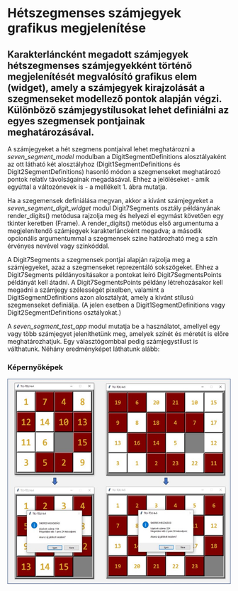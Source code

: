 # Hétszegmenses számjegyek grafikus megjelenítése
## Karakterláncként megadott számjegyek hétszegmenses számjegyekként történő megjelenítését megvalósító grafikus elem (widget), amely a számjegyek kirajzolását a szegmenseket modellező pontok alapján végzi. Különböző számjegystílusokat lehet definiálni az egyes szegmensek pontjainak meghatározásával. 
A számjegyeket a hét szegmens pontjaival lehet meghatározni a *seven_segment_model* modulban a DigitSegmentDefinitions alosztályaként az ott látható két alosztályhoz (Digit1SegmentDefinitions és Digit2SegmentDefinitions) hasonló módon a szegmenseket meghatározó pontok relatív távolságainak megadásával. Ehhez a jelöléseket - amik egyúttal a változónevek is - a mellékelt 1. ábra mutatja.

Ha a szegemensek definiálása megvan, akkor a kívánt számjegyeket a *seven_segment_digit_widget* modul Digit7Segments osztály példányának render_digits() metódusa rajzolja meg és helyezi el egymást követően egy tkinter keretben (Frame). A render_digits() metódus első argumentuma a megjelenítendő számjegyek karakterláncként megadva; a második opcionális argumentummal a szegmensek színe határozható meg a szín érvényes nevével vagy színkóddal.

A Digit7Segments a szegmensek pontjai alapján rajzolja meg a számjegyeket, azaz a szegmenseket reprezentáló sokszögeket. Ehhez a Digit7Segments példányosításakor a pontokat leíró Digit7SegmentsPoints példányát kell átadni. A Digit7SegmentsPoints példány létrehozásakor kell megadni a számjegy szélességét pixelben, valamint a DigitSegmentDefinitions azon alosztályát, amely a kívánt stílusú szegmenseket definiálja. (A jelen esetben a Digit1SegmentDefinitions vagy Digit2SegmentDefinitions osztályokat.)

A *seven_segment_test_app* modul mutatja be a használatot, amellyel egy vagy több számjegyet jeleníthetünk meg, amelyek színét és méretét is előre meghatározhatjuk. Egy választógombbal pedig számjegystílust is válthatunk. Néhány eredményképet láthatunk alább:

### Képernyőképek
<img src="https://github.com/pythontudasepites/Sliding_puzzle/blob/main/sliding_puzlle_screenshot_github.jpg" width="542" height="462">
